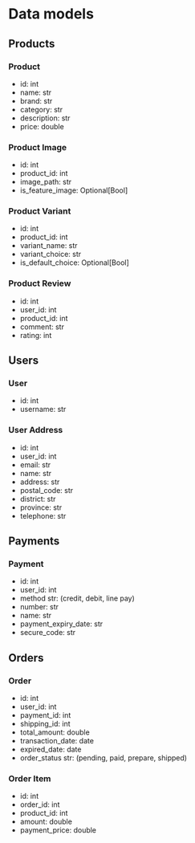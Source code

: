 # Data models

## Products

### Product

- id: int
- name: str
- brand: str
- category: str
- description: str
- price: double

### Product Image

- id: int
- product_id: int
- image_path: str
- is_feature_image: Optional[Bool]

### Product Variant

- id: int
- product_id: int
- variant_name: str
- variant_choice: str
- is_default_choice: Optional[Bool]

### Product Review

- id: int
- user_id: int
- product_id: int
- comment: str
- rating: int

## Users

### User

- id: int
- username: str

### User Address

- id: int
- user_id: int
- email: str
- name: str
- address: str
- postal_code: str
- district: str
- province: str
- telephone: str

## Payments

### Payment

- id: int
- user_id: int
- method str: (credit, debit, line pay)
- number: str
- name: str
- payment_expiry_date: str
- secure_code: str

## Orders

### Order

- id: int
- user_id: int
- payment_id: int
- shipping_id: int
- total_amount: double
- transaction_date: date
- expired_date: date
- order_status str: (pending, paid, prepare, shipped)

### Order Item

- id: int
- order_id: int
- product_id: int
- amount: double
- payment_price: double